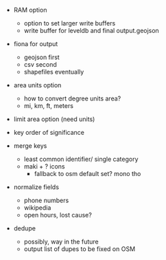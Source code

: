 - RAM option
	- option to set larger write buffers
	- write buffer for leveldb and final output.geojson

- fiona for output
	- geojson first
	- csv second
	- shapefiles eventually

- area units option
	- how to convert degree units area?
	- mi, km, ft, meters

- limit area option (need units)

- key order of significance

- merge keys
	- least common identifier/ single category
	- maki + ? icons
		- fallback to osm default set? mono tho

- normalize fields
	- phone numbers
	- wikipedia
	- open hours, lost cause?

- dedupe
	- possibly, way in the future
	- output list of dupes to be fixed on OSM